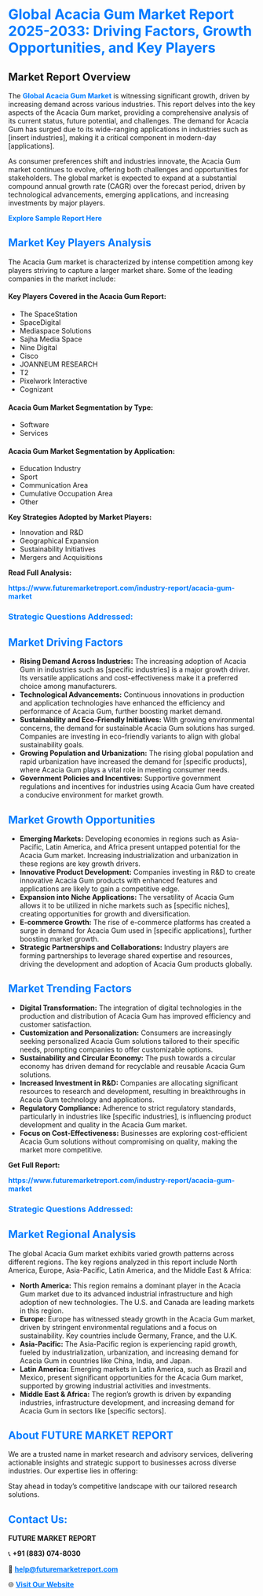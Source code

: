 <h1 style="color: #007BFF;">Global Acacia Gum Market Report 2025-2033: Driving Factors, Growth Opportunities, and Key Players</h1>

<section id="overview">
<h2>Market Report Overview</h2>
<p>The <a href="https://www.futuremarketreport.com/industry-report/acacia-gum-market" style="color: #007BFF; text-decoration: none;"><strong>Global Acacia Gum Market</strong></a> is witnessing significant growth, driven by increasing demand across various industries. This report delves into the key aspects of the Acacia Gum market, providing a comprehensive analysis of its current status, future potential, and challenges. The demand for Acacia Gum has surged due to its wide-ranging applications in industries such as [insert industries], making it a critical component in modern-day [applications].</p>
<p>As consumer preferences shift and industries innovate, the Acacia Gum market continues to evolve, offering both challenges and opportunities for stakeholders. The global market is expected to expand at a substantial compound annual growth rate (CAGR) over the forecast period, driven by technological advancements, emerging applications, and increasing investments by major players.</p>
</section>

<section id="overview">
<p><a href="https://www.futuremarketreport.com/request-sample/reportId=35135" style="color: #007BFF; text-decoration: none;"><strong>Explore Sample Report Here</strong></a></p>
</section>

<section id="key-players">
<h2 style="color: #007BFF;">Market Key Players Analysis</h2>
<p>The Acacia Gum market is characterized by intense competition among key players striving to capture a larger market share. Some of the leading companies in the market include:</p>
<h4>Key Players Covered in the Acacia Gum Report:</h4>
<ul><li>The SpaceStation</li><li>SpaceDigital</li><li>Mediaspace Solutions</li><li>Sajha Media Space</li><li>Nine Digital</li><li>Cisco</li><li>JOANNEUM RESEARCH</li><li>T2</li><li>Pixelwork Interactive</li><li>Cognizant</li></ul>
<h4>Acacia Gum Market Segmentation by Type:</h4>
<ul><li>Software</li><li>Services</li></ul>

<h4>Acacia Gum Market Segmentation by Application:</h4>
<ul><li>Education Industry</li><li>Sport</li><li>Communication Area</li><li>Cumulative Occupation Area</li><li>Other</li></ul>
<p><strong>Key Strategies Adopted by Market Players:</strong></p>
<ul>
<li>Innovation and R&D</li>
<li>Geographical Expansion</li>
<li>Sustainability Initiatives</li>
<li>Mergers and Acquisitions</li>
</ul>
</section>

<section>
<p><strong>Read Full Analysis: </strong></p><a href="https://www.futuremarketreport.com/industry-report/acacia-gum-market" style="color: #007BFF; text-decoration: none;"><strong>https://www.futuremarketreport.com/industry-report/acacia-gum-market</strong></a>
<h3 style="color: #007BFF;">Strategic Questions Addressed:</h3>
</section>

<section id="driving-factors">
<h2 style="color: #007BFF;">Market Driving Factors</h2>
<ul>
<li><strong>Rising Demand Across Industries:</strong> The increasing adoption of Acacia Gum in industries such as [specific industries] is a major growth driver. Its versatile applications and cost-effectiveness make it a preferred choice among manufacturers.</li>
<li><strong>Technological Advancements:</strong> Continuous innovations in production and application technologies have enhanced the efficiency and performance of Acacia Gum, further boosting market demand.</li>
<li><strong>Sustainability and Eco-Friendly Initiatives:</strong> With growing environmental concerns, the demand for sustainable Acacia Gum solutions has surged. Companies are investing in eco-friendly variants to align with global sustainability goals.</li>
<li><strong>Growing Population and Urbanization:</strong> The rising global population and rapid urbanization have increased the demand for [specific products], where Acacia Gum plays a vital role in meeting consumer needs.</li>
<li><strong>Government Policies and Incentives:</strong> Supportive government regulations and incentives for industries using Acacia Gum have created a conducive environment for market growth.</li>
</ul>
</section>

<section id="growth-opportunities">
<h2 style="color: #007BFF;">Market Growth Opportunities</h2>
<ul>
<li><strong>Emerging Markets:</strong> Developing economies in regions such as Asia-Pacific, Latin America, and Africa present untapped potential for the Acacia Gum market. Increasing industrialization and urbanization in these regions are key growth drivers.</li>
<li><strong>Innovative Product Development:</strong> Companies investing in R&D to create innovative Acacia Gum products with enhanced features and applications are likely to gain a competitive edge.</li>
<li><strong>Expansion into Niche Applications:</strong> The versatility of Acacia Gum allows it to be utilized in niche markets such as [specific niches], creating opportunities for growth and diversification.</li>
<li><strong>E-commerce Growth:</strong> The rise of e-commerce platforms has created a surge in demand for Acacia Gum used in [specific applications], further boosting market growth.</li>
<li><strong>Strategic Partnerships and Collaborations:</strong> Industry players are forming partnerships to leverage shared expertise and resources, driving the development and adoption of Acacia Gum products globally.</li>
</ul>
</section>

<section id="trending-factors">
<h2 style="color: #007BFF;">Market Trending Factors</h2>
<ul>
<li><strong>Digital Transformation:</strong> The integration of digital technologies in the production and distribution of Acacia Gum has improved efficiency and customer satisfaction.</li>
<li><strong>Customization and Personalization:</strong> Consumers are increasingly seeking personalized Acacia Gum solutions tailored to their specific needs, prompting companies to offer customizable options.</li>
<li><strong>Sustainability and Circular Economy:</strong> The push towards a circular economy has driven demand for recyclable and reusable Acacia Gum solutions.</li>
<li><strong>Increased Investment in R&D:</strong> Companies are allocating significant resources to research and development, resulting in breakthroughs in Acacia Gum technology and applications.</li>
<li><strong>Regulatory Compliance:</strong> Adherence to strict regulatory standards, particularly in industries like [specific industries], is influencing product development and quality in the Acacia Gum market.</li>
<li><strong>Focus on Cost-Effectiveness:</strong> Businesses are exploring cost-efficient Acacia Gum solutions without compromising on quality, making the market more competitive.</li>
</ul>
</section>

<section>
<p><strong>Get Full Report: </strong></p><a href="https://www.futuremarketreport.com/industry-report/acacia-gum-market" style="color: #007BFF; text-decoration: none;"><strong>https://www.futuremarketreport.com/industry-report/acacia-gum-market</strong></a>
<h3 style="color: #007BFF;">Strategic Questions Addressed:</h3>
</section>


<section id="regional-analysis">
<h2 style="color: #007BFF;">Market Regional Analysis</h2>
<p>The global Acacia Gum market exhibits varied growth patterns across different regions. The key regions analyzed in this report include North America, Europe, Asia-Pacific, Latin America, and the Middle East & Africa:</p>
<ul>
<li><strong>North America:</strong> This region remains a dominant player in the Acacia Gum market due to its advanced industrial infrastructure and high adoption of new technologies. The U.S. and Canada are leading markets in this region.</li>
<li><strong>Europe:</strong> Europe has witnessed steady growth in the Acacia Gum market, driven by stringent environmental regulations and a focus on sustainability. Key countries include Germany, France, and the U.K.</li>
<li><strong>Asia-Pacific:</strong> The Asia-Pacific region is experiencing rapid growth, fueled by industrialization, urbanization, and increasing demand for Acacia Gum in countries like China, India, and Japan.</li>
<li><strong>Latin America:</strong> Emerging markets in Latin America, such as Brazil and Mexico, present significant opportunities for the Acacia Gum market, supported by growing industrial activities and investments.</li>
<li><strong>Middle East & Africa:</strong> The region’s growth is driven by expanding industries, infrastructure development, and increasing demand for Acacia Gum in sectors like [specific sectors].</li>
</ul>
</section>

<footer>
<h2 style="color: #007BFF;">About FUTURE MARKET REPORT</h2>
<p>We are a trusted name in market research and advisory services, delivering actionable insights and strategic support to businesses across diverse industries. Our expertise lies in offering:</p>

<p>Stay ahead in today’s competitive landscape with our tailored research solutions.</p>

<h2 style="color: #007BFF;">Contact Us:</h2>
<p><strong>FUTURE MARKET REPORT</strong></p>
<p>📞 <strong>+91 (883) 074-8030</strong></p>
<p>📧 <strong><a href="mailto:help@futuremarketreport.com" style="color: #007BFF;">help@futuremarketreport.com</a></strong></p>
<p>🌐 <strong><a href="https://www.futuremarketreport.com/" style="color: #007BFF;">Visit Our Website</a></strong></p>
</footer>